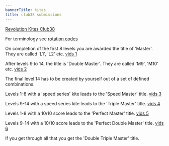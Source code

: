 ```yaml
---
bannerTitle: kites
title: club38 submissions 
---
```


[Revolution Kites Club38](https://revkites.com/club-38/)  

For terminology see [rotation codes](/kites/rotation-codes/)

On completion of the first 8 levels you are awarded the title of 'Master'. They
are called 'L1', 'L2' etc. [vids 1](/kites/club38-submissions1)  

After levels 9 to 14, the title is 'Double Master'.
They are called 'M9', 'M10' etc. [vids 2](/kites/club38-submissions2)  

The final level 14 has to be created by yourself out of a set of defined combinations.

Levels 1-8 with a 'speed series' kite leads to the 'Speed Master' title. [vids 3](/kites/club38-submissions3)  

Levels 9-14 with a speed series kite leads to the 'Triple Master' title. [vids 4](/kites/club38-submissions4) 

Levels 1-8 with a 10/10 score leads to the 'Perfect Master' title.  [vids 5](/kites/club38-submissions5)  

Levels 9-14 with a 10/10 score leads to the 'Perfect Double Master' title.  [vids 6](/kites/club38-submissions6)  

If you get through all that you get the 'Double Triple Master' title.

